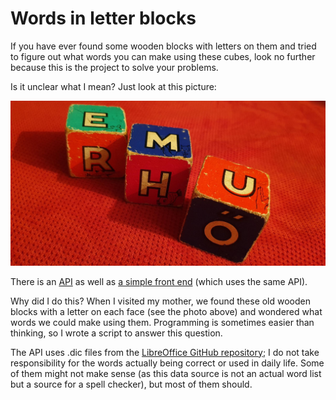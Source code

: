# Words in letter blocks

If you have ever found some wooden blocks with letters on them
and tried to figure out what words you can make using these cubes, look no further
because this is the project to solve your problems.

Is it unclear what I mean? Just look at this picture:

![a photo of three wooden cubes with different letters on each face](og.jpg)

There is an [API](https://letter-blocks.herokuapp.com/) as well as [a simple front end](http://hann.io/words-in-letter-blocks) (which uses the same API).

Why did I do this? When I visited my mother, we found these old wooden blocks with a letter on each face (see the photo above) and wondered what words we could make using them. Programming is sometimes easier than thinking, so I wrote a script to answer this question.

The API uses .dic files from the [LibreOffice GitHub repository](https://github.com/LibreOffice/dictionaries); I do not take responsibility for the words actually being correct or used in daily life. Some of them might not make sense (as this data source is not an actual word list but a source for a spell checker), but most of them should.